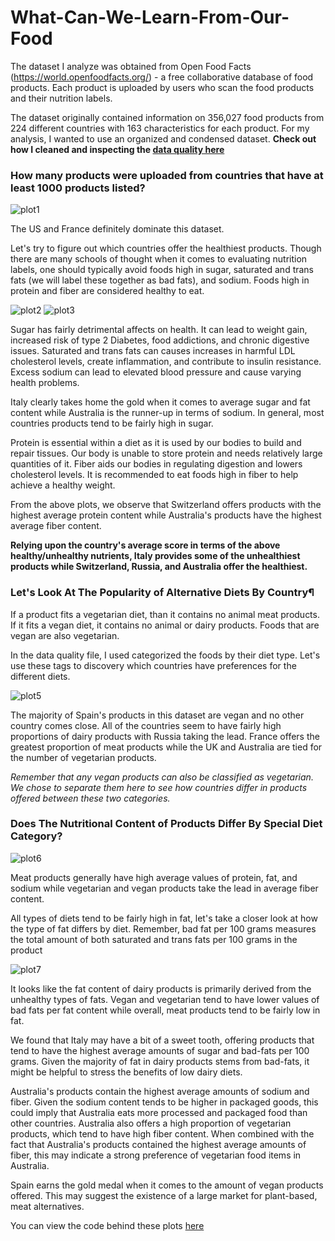 # What-Can-We-Learn-From-Our-Food

The dataset I analyze was obtained from Open Food Facts (https://world.openfoodfacts.org/) - a free collaborative database of food products. Each product is uploaded by users who scan the food products and their nutrition labels. 

The dataset originally contained information on 356,027 food products from 224 different countries with 163 characteristics for each product. For my analysis, I wanted to use an organized and condensed dataset. __Check out how I cleaned and inspecting the [data quality here](https://github.com/indialindsay/What-Can-We-Learn-From-Our-Food/blob/master/Data%20Quality.ipynb)__

### How many products were uploaded from countries that have at least 1000 products listed?
![plot1](https://user-images.githubusercontent.com/68126147/97117010-1e75a580-16cf-11eb-94b9-fd1c96b9374a.png)

The US and France definitely dominate this dataset. 

Let's try to figure out which countries offer the healthiest products. Though there are many schools of thought when it comes to evaluating nutrition labels, one should typically avoid foods high in sugar, saturated and trans fats (we will label these together as bad fats), and sodium. Foods high in protein and fiber are considered healthy to eat.

![plot2](https://user-images.githubusercontent.com/68126147/97117140-d30fc700-16cf-11eb-89b8-14b1c8a28f19.png)
![plot3](https://user-images.githubusercontent.com/68126147/97117141-d3a85d80-16cf-11eb-930e-faca9c9bd360.png)

Sugar has fairly detrimental affects on health. It can lead to weight gain, increased risk of type 2 Diabetes, food addictions, and chronic digestive issues. Saturated and trans fats can causes increases in harmful LDL cholesterol levels, create inflammation, and contribute to insulin resistance. Excess sodium can lead to elevated blood pressure and cause varying health problems.

Italy clearly takes home the gold when it comes to average sugar and fat content while Australia is the runner-up in terms of sodium. In general, most countries products tend to be fairly high in sugar.

Protein is essential within a diet as it is used by our bodies to build and repair tissues. Our body is unable to store protein and needs relatively large quantities of it. Fiber aids our bodies in regulating digestion and lowers cholesterol levels. It is recommended to eat foods high in fiber to help achieve a healthy weight.

From the above plots, we observe that Switzerland offers products with the highest average protein content while Australia's products have the highest average fiber content.

__Relying upon the country's average score in terms of the above healthy/unhealthy nutrients, Italy provides some of the unhealthiest products while Switzerland, Russia, and Australia offer the healthiest.__

### Let's Look At The Popularity of Alternative Diets By Country¶
If a product fits a vegetarian diet, than it contains no animal meat products. If it fits a vegan diet, it contains no animal or dairy products. Foods that are vegan are also vegetarian.

In the data quality file, I used categorized the foods by their diet type. Let's use these tags to discovery which countries have preferences for the different diets.

![plot5](https://user-images.githubusercontent.com/68126147/97117143-d3a85d80-16cf-11eb-875f-61d72657add2.png)

The majority of Spain's products in this dataset are vegan and no other country comes close. All of the countries seem to have fairly high proportions of dairy products with Russia taking the lead. France offers the greatest proportion of meat products while the UK and Australia are tied for the number of vegetarian products.

*Remember that any vegan products can also be classified as vegetarian. We chose to separate them here to see how countries differ in products offered between these two categories.*

### Does The Nutritional Content of Products Differ By Special Diet Category?
![plot6](https://user-images.githubusercontent.com/68126147/97117144-d3a85d80-16cf-11eb-9b25-843acea5a164.png)

Meat products generally have high average values of protein, fat, and sodium while vegetarian and vegan products take the lead in average fiber content.

All types of diets tend to be fairly high in fat, let's take a closer look at how the type of fat differs by diet. Remember, bad fat per 100 grams measures the total amount of both saturated and trans fats per 100 grams in the product

![plot7](https://user-images.githubusercontent.com/68126147/97117145-d3a85d80-16cf-11eb-9eb4-aa245f55b3d9.png)

It looks like the fat content of dairy products is primarily derived from the unhealthy types of fats. Vegan and vegetarian tend to have lower values of bad fats per fat content while overall, meat products tend to be fairly low in fat.

We found that Italy may have a bit of a sweet tooth, offering products that tend to have the highest average amounts of sugar and bad-fats per 100 grams. Given the majority of fat in dairy products stems from bad-fats, it might be helpful to stress the benefits of low dairy diets.

Australia's products contain the highest average amounts of sodium and fiber. Given the sodium content tends to be higher in packaged goods, this could imply that Australia eats more processed and packaged food than other countries. Australia also offers a high proportion of vegetarian products, which tend to have high fiber content. When combined with the fact that Australia's products contained the highest average amounts of fiber, this may indicate a strong preference of vegetarian food items in Australia.

Spain earns the gold medal when it comes to the amount of vegan products offered. This may suggest the existence of a large market for plant-based, meat alternatives.

You can view the code behind these plots [here](https://github.com/indialindsay/What-Can-We-Learn-From-Our-Food/blob/master/Exploring%20Nutrition%20By%20Country.ipynb)
